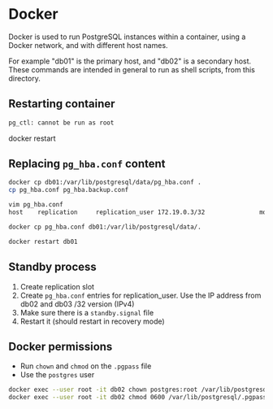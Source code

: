 # Docker

Docker is used to run PostgreSQL instances within a container, using a Docker network, and with different host names.

For example "db01" is the primary host, and "db02" is a secondary host. These commands are intended in general to run as shell scripts, from this directory.

## Restarting container
```sh
pg_ctl: cannot be run as root
```
docker restart <container>

## Replacing `pg_hba.conf` content
```sh
docker cp db01:/var/lib/postgresql/data/pg_hba.conf .
cp pg_hba.conf pg_hba.backup.conf

vim pg_hba.conf
host    replication     replication_user 172.19.0.3/32               md5

docker cp pg_hba.conf db01:/var/lib/postgresql/data/.

docker restart db01
```

## Standby process
1. Create replication slot
1. Create `pg_hba.conf` entries for replication_user. Use the IP address from db02 and db03 /32 version (IPv4)
1. Make sure there is a `standby.signal` file
1. Restart it (should restart in recovery mode)


## Docker permissions
- Run `chown` and `chmod` on the `.pgpass` file
- Use the `postgres` user

```sh
docker exec --user root -it db02 chown postgres:root /var/lib/postgresql/.pgpass
docker exec --user root -it db02 chmod 0600 /var/lib/postgresql/.pgpass
```
